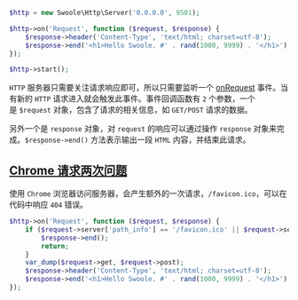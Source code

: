 ```php
$http = new Swoole\Http\Server('0.0.0.0', 9501);

$http->on('Request', function ($request, $response) {
    $response->header('Content-Type', 'text/html; charset=utf-8');
    $response->end('<h1>Hello Swoole. #' . rand(1000, 9999) . '</h1>');
});

$http->start();
```

`HTTP` 服务器只需要关注请求响应即可，所以只需要监听一个 [onRequest](https://wiki.swoole.com/#/http_server?id=on) 事件。当有新的 `HTTP` 请求进入就会触发此事件。事件回调函数有 `2` 个参数，一个是 `$request` 对象，包含了请求的相关信息，如 `GET/POST` 请求的数据。

另外一个是 `response` 对象，对 `request` 的响应可以通过操作 `response` 对象来完成。`$response->end()` 方法表示输出一段 `HTML` 内容，并结束此请求。



## [Chrome 请求两次问题](https://wiki.swoole.com/#/start/start_http_server?id=chrome-%e8%af%b7%e6%b1%82%e4%b8%a4%e6%ac%a1%e9%97%ae%e9%a2%98)

使用 `Chrome` 浏览器访问服务器，会产生额外的一次请求，`/favicon.ico`，可以在代码中响应 `404` 错误。

```php
$http->on('Request', function ($request, $response) {
    if ($request->server['path_info'] == '/favicon.ico' || $request->server['request_uri'] == '/favicon.ico') {
        $response->end();
        return;
    }
    var_dump($request->get, $request->post);
    $response->header('Content-Type', 'text/html; charset=utf-8');
    $response->end('<h1>Hello Swoole. #' . rand(1000, 9999) . '</h1>');
});

```

